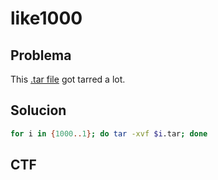 # like1000

## Problema

This [.tar file](https://jupiter.challenges.picoctf.org/static/52084b5ad360b25f9af83933114324e0/1000.tar) got tarred a lot.

## Solucion

```bash
for i in {1000..1}; do tar -xvf $i.tar; done
```

## CTF